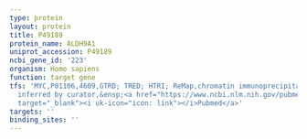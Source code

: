 ```yaml
---
type: protein
layout: protein
title: P49189
protein_name: ALDH9A1
uniprot_accession: P49189
ncbi_gene_id: '223'
organism: Homo sapiens
function: target gene
tfs: 'MYC,P01106,4609,GTRD; TRED; HTRI; ReMap,chromatin immunoprecipitation assay;
  inferred by curator,&ensp;<a href="https://www.ncbi.nlm.nih.gov/pubmed/?term=12747840%5Buid%5D"
  target="_blank"><i uk-icon="icon: link"></i>Pubmed</a>'
targets: ''
binding_sites: ''
---
```

